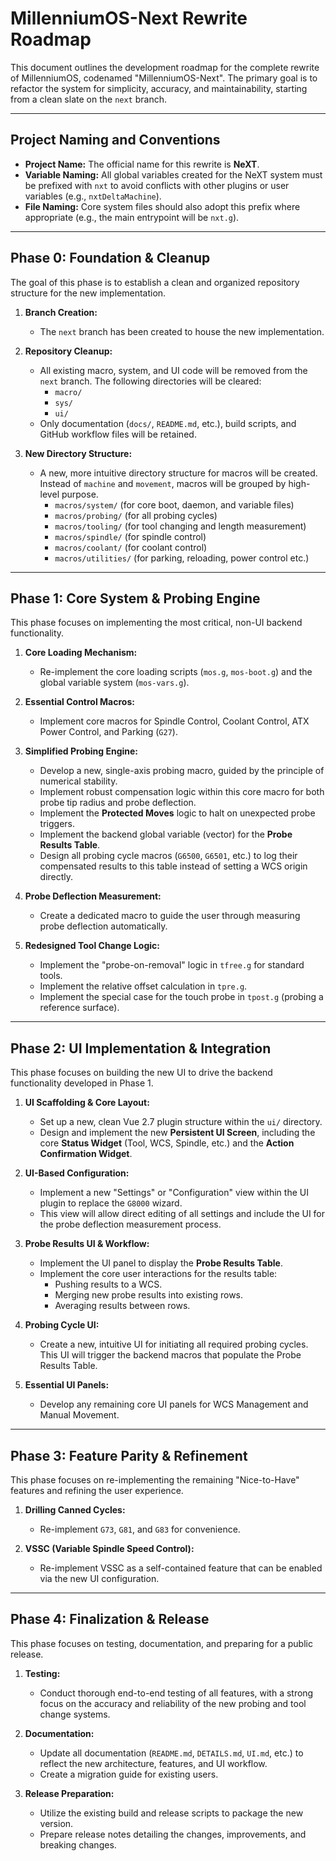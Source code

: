 # MillenniumOS-Next Rewrite Roadmap

This document outlines the development roadmap for the complete rewrite of MillenniumOS, codenamed "MillenniumOS-Next". The primary goal is to refactor the system for simplicity, accuracy, and maintainability, starting from a clean slate on the `next` branch.

---

## Project Naming and Conventions

- **Project Name:** The official name for this rewrite is **NeXT**.
- **Variable Naming:** All global variables created for the NeXT system must be prefixed with `nxt` to avoid conflicts with other plugins or user variables (e.g., `nxtDeltaMachine`).
- **File Naming:** Core system files should also adopt this prefix where appropriate (e.g., the main entrypoint will be `nxt.g`).

---

## Phase 0: Foundation & Cleanup

The goal of this phase is to establish a clean and organized repository structure for the new implementation.

1.  **Branch Creation:**
    *   The `next` branch has been created to house the new implementation.

2.  **Repository Cleanup:**
    *   All existing macro, system, and UI code will be removed from the `next` branch. The following directories will be cleared:
        *   `macro/`
        *   `sys/`
        *   `ui/`
    *   Only documentation (`docs/`, `README.md`, etc.), build scripts, and GitHub workflow files will be retained.

3.  **New Directory Structure:**
    *   A new, more intuitive directory structure for macros will be created. Instead of `machine` and `movement`, macros will be grouped by high-level purpose.
        *   `macros/system/` (for core boot, daemon, and variable files)
        *   `macros/probing/` (for all probing cycles)
        *   `macros/tooling/` (for tool changing and length measurement)
        *   `macros/spindle/` (for spindle control)
        *   `macros/coolant/` (for coolant control)
        *   `macros/utilities/` (for parking, reloading, power control etc.)

---

## Phase 1: Core System & Probing Engine

This phase focuses on implementing the most critical, non-UI backend functionality.

1.  **Core Loading Mechanism:**
    *   Re-implement the core loading scripts (`mos.g`, `mos-boot.g`) and the global variable system (`mos-vars.g`).

2.  **Essential Control Macros:**
    *   Implement core macros for Spindle Control, Coolant Control, ATX Power Control, and Parking (`G27`).

3.  **Simplified Probing Engine:**
    *   Develop a new, single-axis probing macro, guided by the principle of numerical stability.
    *   Implement robust compensation logic within this core macro for both probe tip radius and probe deflection.
    *   Implement the **Protected Moves** logic to halt on unexpected probe triggers.
    *   Implement the backend global variable (vector) for the **Probe Results Table**.
    *   Design all probing cycle macros (`G6500`, `G6501`, etc.) to log their compensated results to this table instead of setting a WCS origin directly.

4.  **Probe Deflection Measurement:**
    *   Create a dedicated macro to guide the user through measuring probe deflection automatically.

5.  **Redesigned Tool Change Logic:**
    *   Implement the "probe-on-removal" logic in `tfree.g` for standard tools.
    *   Implement the relative offset calculation in `tpre.g`.
    *   Implement the special case for the touch probe in `tpost.g` (probing a reference surface).

---

## Phase 2: UI Implementation & Integration

This phase focuses on building the new UI to drive the backend functionality developed in Phase 1.

1.  **UI Scaffolding & Core Layout:**
    *   Set up a new, clean Vue 2.7 plugin structure within the `ui/` directory.
    *   Design and implement the new **Persistent UI Screen**, including the core **Status Widget** (Tool, WCS, Spindle, etc.) and the **Action Confirmation Widget**.

2.  **UI-Based Configuration:**
    *   Implement a new "Settings" or "Configuration" view within the UI plugin to replace the `G8000` wizard.
    *   This view will allow direct editing of all settings and include the UI for the probe deflection measurement process.

3.  **Probe Results UI & Workflow:**
    *   Implement the UI panel to display the **Probe Results Table**.
    *   Implement the core user interactions for the results table:
        *   Pushing results to a WCS.
        *   Merging new probe results into existing rows.
        *   Averaging results between rows.

4.  **Probing Cycle UI:**
    *   Create a new, intuitive UI for initiating all required probing cycles. This UI will trigger the backend macros that populate the Probe Results Table.

5.  **Essential UI Panels:**
    *   Develop any remaining core UI panels for WCS Management and Manual Movement.

---

## Phase 3: Feature Parity & Refinement

This phase focuses on re-implementing the remaining "Nice-to-Have" features and refining the user experience.

1.  **Drilling Canned Cycles:**
    *   Re-implement `G73`, `G81`, and `G83` for convenience.

2.  **VSSC (Variable Spindle Speed Control):**
    *   Re-implement VSSC as a self-contained feature that can be enabled via the new UI configuration.

---

## Phase 4: Finalization & Release

This phase focuses on testing, documentation, and preparing for a public release.

1.  **Testing:**
    *   Conduct thorough end-to-end testing of all features, with a strong focus on the accuracy and reliability of the new probing and tool change systems.

2.  **Documentation:**
    *   Update all documentation (`README.md`, `DETAILS.md`, `UI.md`, etc.) to reflect the new architecture, features, and UI workflow.
    *   Create a migration guide for existing users.

3.  **Release Preparation:**
    *   Utilize the existing build and release scripts to package the new version.
    *   Prepare release notes detailing the changes, improvements, and breaking changes.